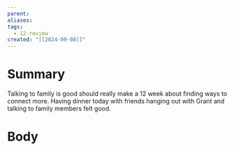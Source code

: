 ```yaml
---
parent: 
aliases: 
tags:
  - 12-review
created: "[[2024-09-08]]"
---
```

# Summary 
Talking to family is good should really make a 12 week about finding ways to connect more. Having dinner today with friends hanging out with Grant and talking to family members felt good.
# Body
